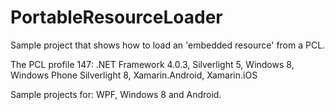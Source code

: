 PortableResourceLoader
======================

Sample project that shows how to load an 'embedded resource' from a PCL.

The PCL profile 147:
.NET Framework 4.0.3, Silverlight 5, Windows 8, Windows Phone Silverlight 8, Xamarin.Android, Xamarin.iOS

Sample projects for: 
WPF, Windows 8 and Android.
